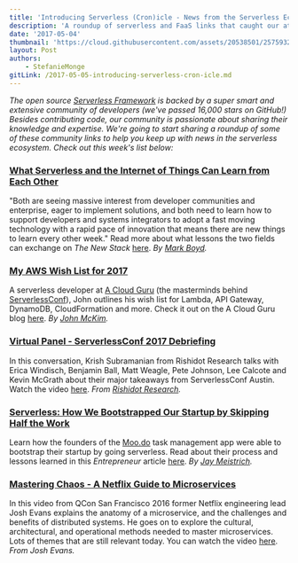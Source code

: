 ```yaml
---
title: 'Introducing Serverless (Cron)icle - News from the Serverless Ecosystem'
description: 'A roundup of serverless and FaaS links that caught our attention this week.'
date: '2017-05-04'
thumbnail: 'https://cloud.githubusercontent.com/assets/20538501/25759320/8bb86c20-3197-11e7-8d3d-5479c197c049.png'
layout: Post
authors:
    - StefanieMonge
gitLink: /2017-05-05-introducing-serverless-cron-icle.md
---
```


*The open source [Serverless Framework](https://github.com/serverless/serverless) is backed by a super smart and extensive community of developers (we've passed 16,000 stars on GitHub!) Besides contributing code, our community is passionate about sharing their knowledge and expertise. We're going to start sharing a roundup of some of these community links to help you keep up with news in the serverless ecosystem. Check out this week's list below:*

### [What Serverless and the Internet of Things Can Learn from Each Other](https://thenewstack.io/iot-serverless-can-learn/)
"Both are seeing massive interest from developer communities and enterprise, eager to implement solutions, and both need to learn how to support developers and systems integrators to adopt a fast moving technology with a rapid pace of innovation that means there are new things to learn every other week." Read more about what lessons the two fields can exchange on *The New Stack* [here](https://thenewstack.io/iot-serverless-can-learn/). *By [Mark Boyd](https://twitter.com/mgboydcom).*

### [My AWS Wish List for 2017](https://read.acloud.guru/my-aws-wishlist-for-2017-8c55a7b7b475)
A serverless developer at [A Cloud Guru](https://acloud.guru/) (the masterminds behind [ServerlessConf](http://serverlessconf.io/)), John outlines his wish list for Lambda, API Gateway, DynamoDB, CloudFormation and more. Check it out on the A Cloud Guru blog [here](https://read.acloud.guru/my-aws-wishlist-for-2017-8c55a7b7b475). *By [John McKim](https://twitter.com/johncmckim).*

### [Virtual Panel - ServerlessConf 2017 Debriefing](https://youtu.be/7OPYapnBOzA)
In this conversation, Krish Subramanian from Rishidot Research talks with Erica Windisch, Benjamin Ball, Matt Weagle, Pete Johnson, Lee Calcote and Kevin McGrath about their major takeaways from ServerlessConf Austin. Watch the video [here](https://youtu.be/7OPYapnBOzA). *From [Rishidot Research](https://twitter.com/rishidot).*

### [Serverless: How We Bootstrapped Our Startup by Skipping Half the Work](http://entm.ag/788)
Learn how the founders of the [Moo.do](https://www.moo.do/) task management app were able to bootstrap their startup by going serverless. Read about their process and lessons learned in this *Entrepreneur* article [here](http://entm.ag/788). *By  [Jay Meistrich](https://twitter.com/jmeistrich).*

### [Mastering Chaos - A Netflix Guide to Microservices](https://youtu.be/CZ3wIuvmHeM)
In this video from QCon San Francisco 2016 former Netflix engineering lead Josh Evans explains the anatomy of a microservice, and the challenges and benefits of distributed systems. He goes on to explore the cultural, architectural, and operational methods needed to master microservices. Lots of themes that are still relevant today. You can watch the video [here](https://youtu.be/CZ3wIuvmHeM). *From Josh Evans.*

